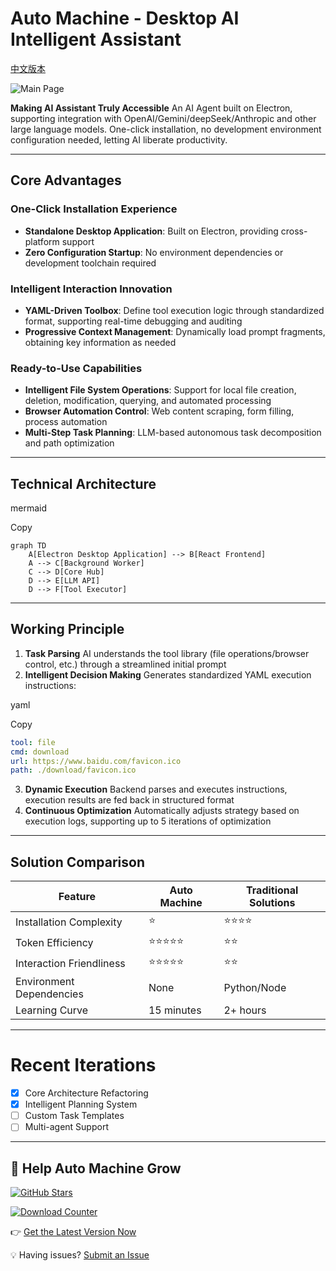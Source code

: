 # Auto Machine - Desktop AI Intelligent Assistant

[中文版本](./readme_zh.md)

![Main Page](https://github.com/user-attachments/assets/5b10d697-481f-4064-9150-db2feb6fefa8)


**Making AI Assistant Truly Accessible**
An AI Agent built on Electron, supporting integration with OpenAI/Gemini/deepSeek/Anthropic and other large language models. One-click installation, no development environment configuration needed, letting AI liberate productivity.

------

## Core Advantages

### One-Click Installation Experience

- **Standalone Desktop Application**: Built on Electron, providing cross-platform support
- **Zero Configuration Startup**: No environment dependencies or development toolchain required

### Intelligent Interaction Innovation

- **YAML-Driven Toolbox**: Define tool execution logic through standardized format, supporting real-time debugging and auditing
- **Progressive Context Management**: Dynamically load prompt fragments, obtaining key information as needed

### Ready-to-Use Capabilities

- **Intelligent File System Operations**: Support for local file creation, deletion, modification, querying, and automated processing
- **Browser Automation Control**: Web content scraping, form filling, process automation
- **Multi-Step Task Planning**: LLM-based autonomous task decomposition and path optimization

------

## Technical Architecture

mermaid

Copy

```mermaid
graph TD
    A[Electron Desktop Application] --> B[React Frontend]
    A --> C[Background Worker]
    C --> D[Core Hub]
    D --> E[LLM API]
    D --> F[Tool Executor]
```

------

## Working Principle

1. **Task Parsing**
    AI understands the tool library (file operations/browser control, etc.) through a streamlined initial prompt
2. **Intelligent Decision Making**
    Generates standardized YAML execution instructions:

yaml

Copy

```yaml
tool: file
cmd: download
url: https://www.baidu.com/favicon.ico
path: ./download/favicon.ico
```

3. **Dynamic Execution**
    Backend parses and executes instructions, execution results are fed back in structured format
4. **Continuous Optimization**
    Automatically adjusts strategy based on execution logs, supporting up to 5 iterations of optimization

------

## Solution Comparison

| Feature           | Auto Machine | Traditional Solutions |
| ----------------- | ------------ | --------------------- |
| Installation Complexity | ⭐            | ⭐⭐⭐⭐                |
| Token Efficiency  | ⭐⭐⭐⭐⭐        | ⭐⭐                    |
| Interaction Friendliness | ⭐⭐⭐⭐⭐        | ⭐⭐                    |
| Environment Dependencies | None         | Python/Node          |
| Learning Curve    | 15 minutes   | 2+ hours              |

---

# Recent Iterations

- [x] Core Architecture Refactoring
- [x] Intelligent Planning System
- [ ] Custom Task Templates
- [ ] Multi-agent Support

------

## 🤝 Help Auto Machine Grow

[![GitHub Stars](https://img.shields.io/github/stars/waht41/auto_machine?style=for-the-badge)](https://github.com/waht41/auto_machine/stargazers)

[![Download Counter](https://img.shields.io/github/downloads/waht41/auto_machine/total?style=for-the-badge)](https://github.com/waht41/auto_machine/releases)

👉 [Get the Latest Version Now](https://github.com/waht41/auto_machine/releases)  

💡 Having issues? [Submit an Issue](https://github.com/waht41/auto_machine/issues) 
